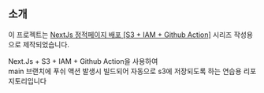 ## 소개

이 프로젝트는 [NextJs 정적페이지 배포 [S3 + IAM + Github Action]](https://velog.io/@wnsguddl789/series/Devops) 시리즈 작성용으로 제작되었습니다.

Next.Js + S3 + IAM + Github Action을 사용하여 <br>
main 브랜치에 푸쉬 액션 발생시 빌드되어 자동으로 s3에 저장되도록 하는 연습용 리포지토리입니다
